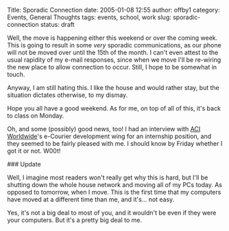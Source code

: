Title: Sporadic Connection
date: 2005-01-08 12:55
author: offby1
category: Events, General Thoughts
tags: events, school, work
slug: sporadic-connection
status: draft

Well, the move is happening either this weekend or over the coming week. This is going to result in some _very_ sporadic communications, as our phone will not be moved over until the 15th of the month. I can't even attest to the usual rapidity of my e-mail responses, since when we move I'll be re-wiring the new place to allow connection to occur. Still, I hope to be somewhat in touch.

Anyway, I am still hating this. I like the house and would rather stay, but the situation dictates otherwise, to my dismay.

Hope you all have a good weekend. As for me, on top of all of this, it's back to class on Monday.

Oh, and some (possibly) good news, too! I had an interview with [ACI Worldwide](http://www.aciworldwide.com/)'s e-Courier development wing for an internship position, and they seemed to be fairly pleased with me. I should know by Friday whether I got it or not. W00t!

\### Update

Well, I imagine most readers won't really get why this is hard, but I'll be shutting down the whole house network and moving all of my PCs today. As opposed to tomorrow, when I move. This is the first time that my computers have moved at a different time than me, and it's\... not easy.

Yes, it's not a big deal to most of you, and it wouldn't be even if they were your computers. But it's a pretty big deal to me.
